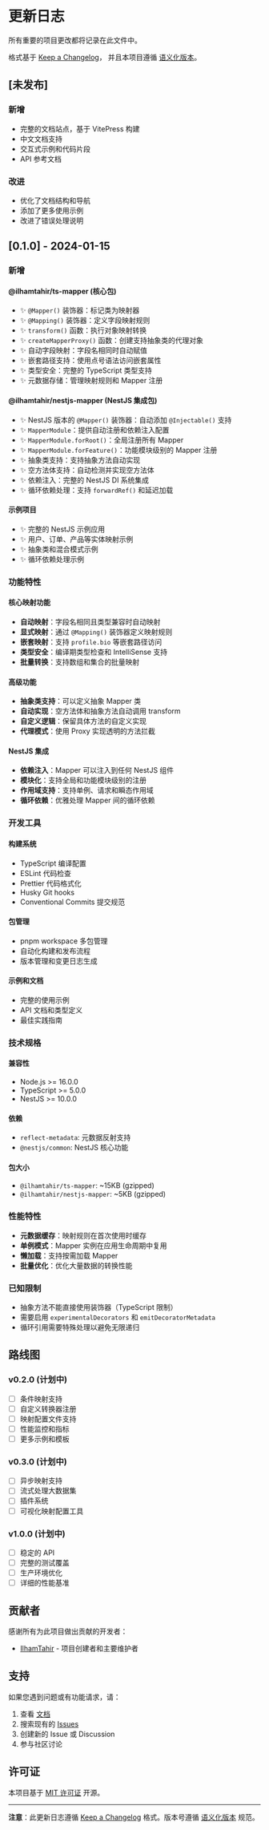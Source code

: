# 更新日志

所有重要的项目更改都将记录在此文件中。

格式基于 [Keep a Changelog](https://keepachangelog.com/zh-CN/1.0.0/)，
并且本项目遵循 [语义化版本](https://semver.org/lang/zh-CN/)。

## [未发布]

### 新增
- 完整的文档站点，基于 VitePress 构建
- 中文文档支持
- 交互式示例和代码片段
- API 参考文档

### 改进
- 优化了文档结构和导航
- 添加了更多使用示例
- 改进了错误处理说明

## [0.1.0] - 2024-01-15

### 新增

#### @ilhamtahir/ts-mapper (核心包)
- ✨ `@Mapper()` 装饰器：标记类为映射器
- ✨ `@Mapping()` 装饰器：定义字段映射规则
- ✨ `transform()` 函数：执行对象映射转换
- ✨ `createMapperProxy()` 函数：创建支持抽象类的代理对象
- ✨ 自动字段映射：字段名相同时自动赋值
- ✨ 嵌套路径支持：使用点号语法访问嵌套属性
- ✨ 类型安全：完整的 TypeScript 类型支持
- ✨ 元数据存储：管理映射规则和 Mapper 注册

#### @ilhamtahir/nestjs-mapper (NestJS 集成包)
- ✨ NestJS 版本的 `@Mapper()` 装饰器：自动添加 `@Injectable()` 支持
- ✨ `MapperModule`：提供自动注册和依赖注入配置
- ✨ `MapperModule.forRoot()`：全局注册所有 Mapper
- ✨ `MapperModule.forFeature()`：功能模块级别的 Mapper 注册
- ✨ 抽象类支持：支持抽象方法自动实现
- ✨ 空方法体支持：自动检测并实现空方法体
- ✨ 依赖注入：完整的 NestJS DI 系统集成
- ✨ 循环依赖处理：支持 `forwardRef()` 和延迟加载

#### 示例项目
- ✨ 完整的 NestJS 示例应用
- ✨ 用户、订单、产品等实体映射示例
- ✨ 抽象类和混合模式示例
- ✨ 循环依赖处理示例

### 功能特性

#### 核心映射功能
- **自动映射**：字段名相同且类型兼容时自动映射
- **显式映射**：通过 `@Mapping()` 装饰器定义映射规则
- **嵌套映射**：支持 `profile.bio` 等嵌套路径访问
- **类型安全**：编译期类型检查和 IntelliSense 支持
- **批量转换**：支持数组和集合的批量映射

#### 高级功能
- **抽象类支持**：可以定义抽象 Mapper 类
- **自动实现**：空方法体和抽象方法自动调用 transform
- **自定义逻辑**：保留具体方法的自定义实现
- **代理模式**：使用 Proxy 实现透明的方法拦截

#### NestJS 集成
- **依赖注入**：Mapper 可以注入到任何 NestJS 组件
- **模块化**：支持全局和功能模块级别的注册
- **作用域支持**：支持单例、请求和瞬态作用域
- **循环依赖**：优雅处理 Mapper 间的循环依赖

### 开发工具

#### 构建系统
- TypeScript 编译配置
- ESLint 代码检查
- Prettier 代码格式化
- Husky Git hooks
- Conventional Commits 提交规范

#### 包管理
- pnpm workspace 多包管理
- 自动化构建和发布流程
- 版本管理和变更日志生成

#### 示例和文档
- 完整的使用示例
- API 文档和类型定义
- 最佳实践指南

### 技术规格

#### 兼容性
- Node.js >= 16.0.0
- TypeScript >= 5.0.0
- NestJS >= 10.0.0

#### 依赖
- `reflect-metadata`: 元数据反射支持
- `@nestjs/common`: NestJS 核心功能

#### 包大小
- `@ilhamtahir/ts-mapper`: ~15KB (gzipped)
- `@ilhamtahir/nestjs-mapper`: ~5KB (gzipped)

### 性能特性
- **元数据缓存**：映射规则在首次使用时缓存
- **单例模式**：Mapper 实例在应用生命周期中复用
- **懒加载**：支持按需加载 Mapper
- **批量优化**：优化大量数据的转换性能

### 已知限制
- 抽象方法不能直接使用装饰器（TypeScript 限制）
- 需要启用 `experimentalDecorators` 和 `emitDecoratorMetadata`
- 循环引用需要特殊处理以避免无限递归

## 路线图

### v0.2.0 (计划中)
- [ ] 条件映射支持
- [ ] 自定义转换器注册
- [ ] 映射配置文件支持
- [ ] 性能监控和指标
- [ ] 更多示例和模板

### v0.3.0 (计划中)
- [ ] 异步映射支持
- [ ] 流式处理大数据集
- [ ] 插件系统
- [ ] 可视化映射配置工具

### v1.0.0 (计划中)
- [ ] 稳定的 API
- [ ] 完整的测试覆盖
- [ ] 生产环境优化
- [ ] 详细的性能基准

## 贡献者

感谢所有为此项目做出贡献的开发者：

- [IlhamTahir](https://github.com/ilhamtahir) - 项目创建者和主要维护者

## 支持

如果您遇到问题或有功能请求，请：

1. 查看 [文档](https://docs.ilham.dev/ts-mapper)
2. 搜索现有的 [Issues](https://github.com/ilhamtahir/nestjs-mapper/issues)
3. 创建新的 Issue 或 Discussion
4. 参与社区讨论

## 许可证

本项目基于 [MIT 许可证](https://github.com/ilhamtahir/nestjs-mapper/blob/main/LICENSE) 开源。

---

**注意**：此更新日志遵循 [Keep a Changelog](https://keepachangelog.com/) 格式。版本号遵循 [语义化版本](https://semver.org/) 规范。
